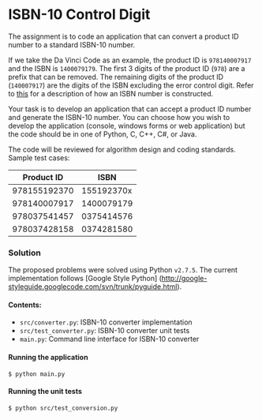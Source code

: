# ISBN-10 Control Digit
The assignment is to code an application that can convert a product ID number to a standard ISBN-10 number.If we take the Da Vinci Code as an example, the product ID is `978140007917` and the ISBN is `1400079179`. The first 3 digits of the product ID (`978`) are a prefix that can be removed. The remaining digits of the product ID (`140007917`) are the digits of the ISBN excluding the error control digit. Refer to [this](http://www.ee.unb.ca/tervo/ee4243/isbn4243.htm) for a description of how an ISBN number is constructed.
Your task is to develop an application that can accept a product ID number and generate the ISBN-10 number. You can choose how you wish to develop the application (console, windows forms or web application) but the code should be in one of Python, C, C++, C#, or Java.
The code will be reviewed for algorithm design and coding standards. Sample test cases:
| Product ID    | ISBN      
| --------------|-----------| 978155192370  | 155192370x| 978140007917  | 1400079179| 978037541457  | 0375414576| 978037428158  | 0374281580


### Solution

The proposed problems were solved using Python `v2.7.5`. The current implementation follows [Google Style Python]
(http://google-styleguide.googlecode.com/svn/trunk/pyguide.html).

#### Contents:
 - `src/converter.py`: ISBN-10 converter implementation
 - `src/test_converter.py`: ISBN-10 converter unit tests
 - `main.py`: Command line interface for ISBN-10 converter

#### Running the application
    $ python main.py

#### Running the unit tests
    $ python src/test_conversion.py